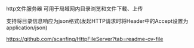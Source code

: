 http文件服务器 可用于局域网内目录浏览和文件下载、上传

支持将目录信息响应为json格式(发起HTTP请求时将Header中的Accept设置为application/json)

https://github.com/scanfing/HttpFileServer?tab=readme-ov-file